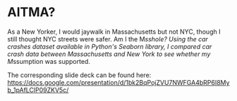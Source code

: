 # AITMA?
As a New Yorker, I would jaywalk in Massachusetts but not NYC, though I still thought NYC streets were safer. Am I the M*sshole? Using the car crashes dataset available in Python's Seaborn library, I compared car crash data between Massachusetts and New York to see whether my M*ssumption was supported.

The corresponding slide deck can be found here: https://docs.google.com/presentation/d/1bk2BqPojZVU7NWFGA4bRP6I8Myb_1pAfLClP09ZKV5c/
